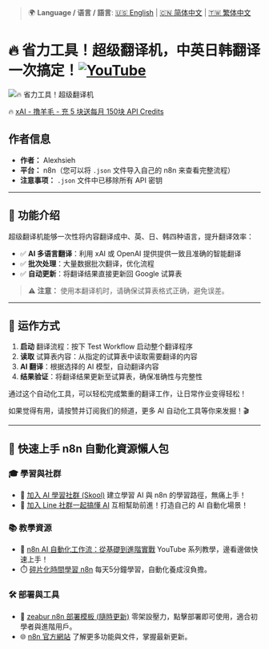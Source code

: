 > 🌍 **Language / 语言 / 語言**: [🇺🇸 English](./readme-en.md) | [🇨🇳 简体中文](./readme-cn.md) | [🇹🇼 繁体中文](./readme.md)

# 🔥 省力工具！超级翻译机，中英日韩翻译一次搞定！[![YouTube](https://img.shields.io/badge/Watch%20on-YouTube-red?logo=youtube)](https://youtu.be/PgT0_F56Eb4)

![🔥 省力工具！超级翻译机](https://github.com/qwedsazxc78/ai-automation-n8n/blob/main/n8n/8-simple-translator-4-language/cover.png?raw=true)

🔥 [xAI - 撸羊毛 - 充 5 块送每月 150块 API Credits](https://youtu.be/Z1uqqLNAB4U)

## 作者信息

* **作者：** Alexhsieh
* **平台：** n8n（您可以将 `.json` 文件导入自己的 n8n 来查看完整流程）
* **注意事项：** `.json` 文件中已移除所有 API 密钥

---

## 📌 功能介绍

超级翻译机能够一次性将内容翻译成中、英、日、韩四种语言，提升翻译效率：

* ✅ **AI 多语言翻译**：利用 xAI 或 OpenAI 提供提供一致且准确的智能翻译
* ✅ **批次处理**：大量数据批次翻译，优化流程
* ✅ **自动更新**：将翻译结果直接更新回 Google 试算表

> ⚠ **注意：** 使用本翻译机时，请确保试算表格式正确，避免误差。

---

## 🔧 运作方式

1. **启动** 翻译流程：按下 Test Workflow 启动整个翻译程序
2. **读取** 试算表内容：从指定的试算表中读取需要翻译的内容
3. **AI 翻译**：根据选择的 AI 模型，自动翻译内容
4. **结果验证**：将翻译结果更新至试算表，确保准确性与完整性

通过这个自动化工具，可以轻松完成繁重的翻译工作，让日常作业变得轻松！

如果觉得有用，请按赞并订阅我们的频道，更多 AI 自动化工具等你来发掘！🎬

---

## 🚀 快速上手 n8n 自動化資源懶人包

### 🎓 學習與社群

* 🔗 [加入 AI 學習社群 (Skool)](https://www.skool.com/ai-brain-alex/about?ref=5dde9b20e8e7432aa9a01df6e89685f4)
  建立學習 AI 與 n8n 的學習路徑，無痛上手！
* 🔗 [加入 Line 社群一起搞懂 AI](https://line.me/ti/g2/ZypIgLSzVPweRBgBqKvaRU10WEmnotuZOr7Lpg)
  互相幫助前進！打造自己的 AI 自動化場景！

### 📚 教學資源

* 🎥 [n8n AI 自動化工作流：從基礎到進階實戰](https://youtube.com/playlist?list=PLUf88uk7T54I83MBdbuXgUuA8rVklF4FA&si=wHsQw8YJu-erSdLd)
  YouTube 系列教學，邊看邊做快速上手！
* ⏱️ [碎片化時間學習 n8n](https://youtube.com/playlist?list=PLUf88uk7T54Iv6LV2NFgdTghaX2cPhtgH&si=G3gj2qn179ZFUqAZ)
  每天5分鐘學習，自動化養成沒負擔。

### 🛠️ 部署與工具

* 🧩 [zeabur n8n 部署模板 (隨時更新)](https://zeabur.com/zh-TW/templates/0TUVZ7?referralDesktop=qwedsazxc78)
  零架設壓力，點擊部署即可使用，適合初學者與進階用戶。
* 🌐 [n8n 官方網站](https://n8n.io/)
  了解更多功能與文件，掌握最新更新。
